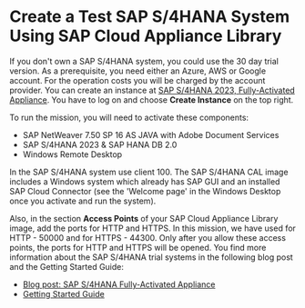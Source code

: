 # Create a Test SAP S/4HANA System Using SAP Cloud Appliance Library

If you don't own a SAP S/4HANA system, you could use the 30 day trial version. As a prerequisite, you need either an Azure, AWS or Google account. For the operation costs you will be charged by the account provider. 
You can create an instance at [SAP S/4HANA 2023, Fully-Activated Appliance](https://cal.sap.com/catalog#/applianceTemplates/6ad2fc04-407f-47f8-9a1d-c94df8549ea4). You have to log on and choose **Create Instance** on the top right.

To run the mission, you will need to activate these components:
* SAP NetWeaver 7.50 SP 16 AS JAVA with Adobe Document Services
* SAP S/4HANA 2023  & SAP HANA DB 2.0 
* Windows Remote Desktop

In the SAP S/4HANA system use client 100. 
The SAP S/4HANA CAL image includes a Windows system which already has SAP GUI and an installed SAP Cloud Connector (see the 'Welcome page' in the Windows Desktop once you activate and run the system).

Also, in the section **Access Points** of your SAP Cloud Appliance Library image, add the ports for HTTP and HTTPS. In this mission, we have used for HTTP - 50000 and for HTTPS - 44300. Only after you allow these access points, the ports for HTTP and HTTPS will be opened. 
You find more information about the SAP S/4HANA trial systems in the following blog post and the Getting Started Guide:

* [Blog post: SAP S/4HANA Fully-Activated Appliance](https://blogs.sap.com/2018/12/12/sap-s4hana-fully-activated-appliance-create-your-sap-s4hana-1809-system-in-a-fraction-of-the-usual-setup-time/)
* [Getting Started Guide](https://www.sap.com/documents/2019/04/4276422b-487d-0010-87a3-c30de2ffd8ff.html#page=20)
